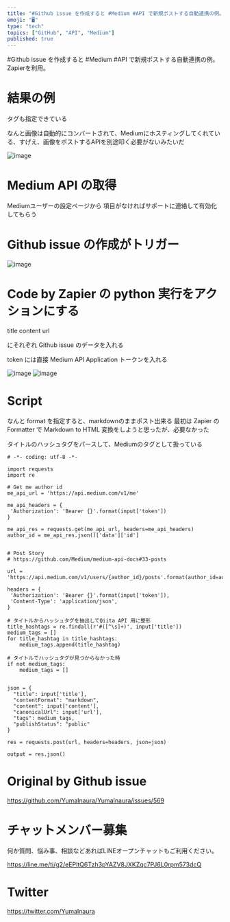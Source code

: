 ```yaml
---
title: "#Github issue を作成すると #Medium #API で新規ポストする自動連携の例。Zapierを利用。"
emoji: "🖥"
type: "tech"
topics: ["GitHub", "API", "Medium"]
published: true
---
```


#Github issue を作成すると #Medium #API で新規ポストする自動連携の例。Zapierを利用。

# 結果の例

タグも指定できている

なんと画像は自動的にコンバートされて、Mediumにホスティングしてくれている、すげえ、画像をポストするAPIを別途叩く必要がないみたいだ

![image](https://user-images.githubusercontent.com/13635059/52520046-ebe00b00-2ca7-11e9-9bee-33a04d62c491.png)

# Medium API の取得

Mediumユーザーの設定ページから
項目がなければサポートに連絡して有効化してもらう

# Github issue の作成がトリガー

![image](https://user-images.githubusercontent.com/13635059/52520050-fc908100-2ca7-11e9-8f46-456054281b2a.png)

# Code by Zapier の python 実行をアクションにする

title
content
url 

にそれぞれ Github issue のデータを入れる

token には直接 Medium API Application トークンを入れる


![image](https://user-images.githubusercontent.com/13635059/52520058-16ca5f00-2ca8-11e9-8283-84479f2c28fd.png)
![image](https://user-images.githubusercontent.com/13635059/52520062-2184f400-2ca8-11e9-983a-50d4f4419233.png)

# Script

なんと format を指定すると、markdownのままポスト出来る
最初は Zapier  の Formatter で Markdown to HTML 変換をしようと思ったが、必要なかった

タイトルのハッシュタグをパースして、Mediumのタグとして扱っている


```
# -*- coding: utf-8 -*-

import requests
import re

# Get me author id
me_api_url = 'https://api.medium.com/v1/me'

me_api_headers = {
 'Authorization': 'Bearer {}'.format(input['token'])
}

me_api_res = requests.get(me_api_url, headers=me_api_headers)
author_id = me_api_res.json()['data']['id']


# Post Story
# https://github.com/Medium/medium-api-docs#33-posts

url = 'https://api.medium.com/v1/users/{author_id}/posts'.format(author_id=author_id)

headers = {
 'Authorization': 'Bearer {}'.format(input['token']),
 'Content-Type': 'application/json',
}

# タイトルからハッシュタグを抽出してQiita API 用に整形
title_hashtags = re.findall(r'#([^\s]+)', input['title'])
medium_tags = []
for title_hashtag in title_hashtags:
    medium_tags.append(title_hashtag)

# タイトルでハッシュタグが見つからなかった時
if not medium_tags:
    medium_tags = []


json = {
  "title": input['title'],
  "contentFormat": "markdown",
  "content": input['content'],
  "canonicalUrl": input['url'],
  "tags": medium_tags,
  "publishStatus": "public"
}

res = requests.post(url, headers=headers, json=json)

output = res.json()
```



# Original by Github issue

https://github.com/YumaInaura/YumaInaura/issues/569








<!-- Update From Qiita API -->

# チャットメンバー募集


何か質問、悩み事、相談などあればLINEオープンチャットもご利用ください。

https://line.me/ti/g2/eEPltQ6Tzh3pYAZV8JXKZqc7PJ6L0rpm573dcQ





# Twitter


https://twitter.com/YumaInaura


<!-- Update From Qiita API -->


